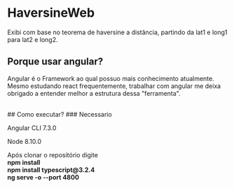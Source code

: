 # HaversineWeb
Exibi com base no teorema de haversine a distância, partindo da lat1 e long1 para lat2 e long2.

## Porque usar angular?
<p>Angular é o Framework ao qual possuo mais conhecimento atualmente. Mesmo estudando react frequentemente, trabalhar com angular me deixa obrigado a entender melhor a estrutura dessa "ferramenta".</p><br />
## Como executar?
### Necessario
<p>Angular CLI 7.3.0<p>
<p>Node 8.10.0<p>

<p>Após clonar o repositório digite <br />
  <b>npm install</b><br />
  <b>npm install typescript@3.2.4</b><br />
  <b>ng serve -o --port 4800</b><br />

